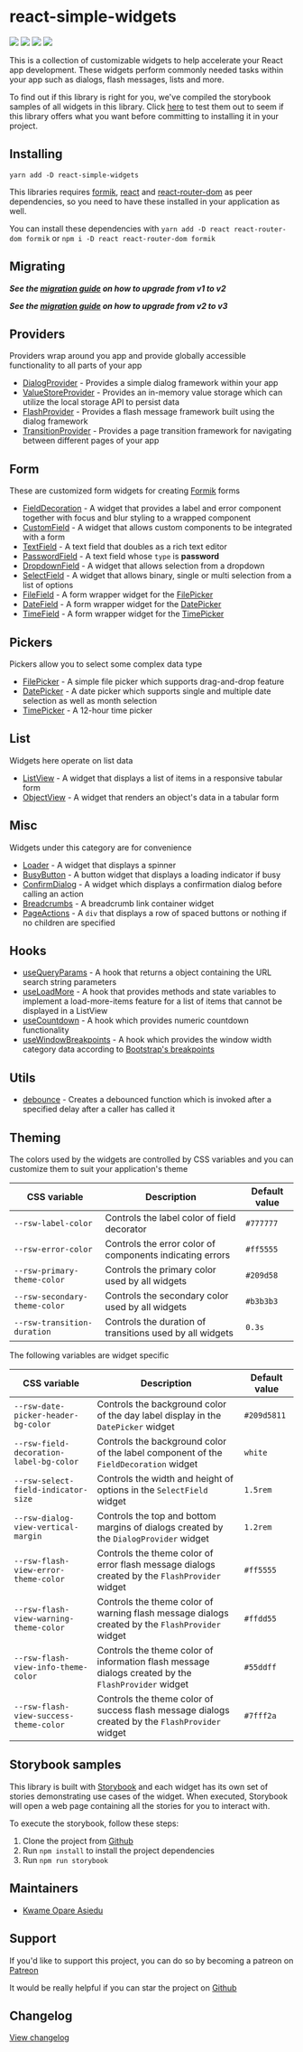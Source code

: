 # react-simple-widgets

![](https://img.shields.io/badge/version-3.0.0-blue)
![](https://img.shields.io/badge/react-v16.13.1+-blue)
![](https://img.shields.io/badge/minified%20size-886.1%20kB-blue)
[![](https://img.shields.io/badge/github-star-lightgrey)](https://github.com/kwameopareasiedu/react-simple-widgets)

This is a collection of customizable widgets to help accelerate your React app development. These widgets perform
commonly needed tasks within your app such as dialogs, flash messages, lists and more.

To find out if this library is right for you, we've compiled the storybook samples of all widgets in this library. Click
[here](https://kwameopareasiedu.github.io/react-simple-widgets/) to test them out to seem if this library offers what
you want before committing to installing it in your project.

## Installing

```
yarn add -D react-simple-widgets
```

This libraries requires [formik](https://jaredpalmer.com/formik/), [react](https://reactjs.org/) and
[react-router-dom](https://reacttraining.com/react-router/web/) as peer dependencies, so you need to have these
installed in your application as well.

You can install these dependencies with `yarn add -D react react-router-dom formik` or
`npm i -D react react-router-dom formik`

## Migrating

**_See the [migration guide](MIGRATION-GUIDE-1-2.md) on how to upgrade from v1 to v2_**

**_See the [migration guide](MIGRATION-GUIDE-2-3.md) on how to upgrade from v2 to v3_**

## Providers

Providers wrap around you app and provide globally accessible functionality to all parts of your app

-   [DialogProvider](src/widgets/dialog-provider/usage.md) - Provides a simple dialog framework within your app
-   [ValueStoreProvider](src/widgets/local-storage-provider/local-storage-provider-usage.md) - Provides an in-memory value storage which can
    utilize the local storage API to persist data
-   [FlashProvider](src/widgets/flash-provider/flash-provider-usage.md) - Provides a flash message framework built using the dialog
    framework
-   [TransitionProvider](src/transition-provider/usage.md) - Provides a page transition framework for
    navigating between different pages of your app

## Form

These are customized form widgets for creating [Formik](https://jaredpalmer.com/formik/) forms

-   [FieldDecoration](src/widgets/field-decoration/field-decoration-usage.md) - A widget that provides a label and error component together
    with focus and blur styling to a wrapped component
-   [CustomField](src/widgets/custom-field/custom-field-usage.md) - A widget that allows custom components to be integrated with a form
-   [TextField](src/widgets/text-field/text-field-usage.md) - A text field that doubles as a rich text editor
-   [PasswordField](src-old/form/password-field/usage.md) - A text field whose `type` is **password**
-   [DropdownField](src/widgets/dropdown-field/dropdown-field-usage.md) - A widget that allows selection from a dropdown
-   [SelectField](src/widgets/select-field/select-field-usage.md) - A widget that allows binary, single or multi selection from a list
    of options
-   [FileField](src-old/form/file-field/usage.md) - A form wrapper widget for the [FilePicker](src-old/form/file-picker/usage.md)
-   [DateField](src-old/form/date-field/usage.md) - A form wrapper widget for the [DatePicker](src-old/form/date-picker/usage.md)
-   [TimeField](src-old/form/time-field/usage.md) - A form wrapper widget for the [TimePicker](src-old/form/time-picker/usage.md)

## Pickers

Pickers allow you to select some complex data type

-   [FilePicker](src-old/form/file-picker/usage.md) - A simple file picker which supports drag-and-drop feature
-   [DatePicker](src-old/form/date-picker/usage.md) - A date picker which supports single and multiple date selection as
    well as month selection
-   [TimePicker](src-old/form/time-picker/usage.md) - A 12-hour time picker

## List

Widgets here operate on list data

-   [ListView](src/widgets/table-view/table-view-usage.md) - A widget that displays a list of items in a responsive tabular form
-   [ObjectView](src/widgets/object-view/object-view-usage.md) - A widget that renders an object's data in a tabular form

## Misc

Widgets under this category are for convenience

-   [Loader](src/widgets/loader/loader-usage.md) - A widget that displays a spinner
-   [BusyButton](src/widgets/busy-button/busy-button-usage.md) - A button widget that displays a loading indicator if busy
-   [ConfirmDialog](src/widgets/confirm-button/confirm-button-usage.md) - A widget which displays a confirmation dialog before calling
    an action
-   [Breadcrumbs](src/widgets/breadcrumbs/breadcrumbs-usage.md) - A breadcrumb link container widget
-   [PageActions](src/widgets/action-bar/action-bar-usage.md) - A `div` that displays a row of spaced buttons or nothing if no
    children are specified

## Hooks

-   [useQueryParams](src/utils/use-query-params/use-query-params-usage.md) - A hook that returns a object containing the URL search
    string parameters
-   [useLoadMore](src-old/hooks/use-load-more/usage.md) - A hook that provides methods and state variables to implement a
    load-more-items feature for a list of items that cannot be displayed in a ListView
-   [useCountdown](src/utils/use-countdown/use-countdown-usage.md) - A hook which provides numeric countdown functionality
-   [useWindowBreakpoints](src/utils/use-window-breakpoints/use-window-breakpoints-usage.md) - A hook which provides the window width category
    data according to [Bootstrap's breakpoints](https://getbootstrap.com/docs/4.0/layout/grid/)

## Utils

-   [debounce](src-old/misc/debounce/usage.md) - Creates a debounced function which is invoked after a specified delay after
    a caller has called it

## Theming

The colors used by the widgets are controlled by CSS variables and you can customize them to suit your application's
theme

| CSS variable                  | Description                                              | Default value |
| ----------------------------- | -------------------------------------------------------- | ------------- |
| `--rsw-label-color`           | Controls the label color of field decorator              | `#777777`     |
| `--rsw-error-color`           | Controls the error color of components indicating errors | `#ff5555`     |
| `--rsw-primary-theme-color`   | Controls the primary color used by all widgets           | `#209d58`     |
| `--rsw-secondary-theme-color` | Controls the secondary color used by all widgets         | `#b3b3b3`     |
| `--rsw-transition-duration`   | Controls the duration of transitions used by all widgets | `0.3s`        |

The following variables are widget specific

| CSS variable                            | Description                                                                                         | Default value |
| --------------------------------------- | --------------------------------------------------------------------------------------------------- | ------------- |
| `--rsw-date-picker-header-bg-color`     | Controls the background color of the day label display in the `DatePicker` widget                   | `#209d5811`   |
| `--rsw-field-decoration-label-bg-color` | Controls the background color of the label component of the `FieldDecoration` widget                | `white`       |
| `--rsw-select-field-indicator-size`     | Controls the width and height of options in the `SelectField` widget                                | `1.5rem`      |
| `--rsw-dialog-view-vertical-margin`     | Controls the top and bottom margins of dialogs created by the `DialogProvider` widget               | `1.2rem`      |
| `--rsw-flash-view-error-theme-color`    | Controls the theme color of error flash message dialogs created by the `FlashProvider` widget       | `#ff5555`     |
| `--rsw-flash-view-warning-theme-color`  | Controls the theme color of warning flash message dialogs created by the `FlashProvider` widget     | `#ffdd55`     |
| `--rsw-flash-view-info-theme-color`     | Controls the theme color of information flash message dialogs created by the `FlashProvider` widget | `#55ddff`     |
| `--rsw-flash-view-success-theme-color`  | Controls the theme color of success flash message dialogs created by the `FlashProvider` widget     | `#7fff2a`     |

## Storybook samples

This library is built with [Storybook](https://storybook.js.org/) and each widget has its own set of stories
demonstrating use cases of the widget. When executed, Storybook will open a web page containing all the stories for
you to interact with.

To execute the storybook, follow these steps:

1.  Clone the project from [Github](https://github.com/kwameopareasiedu/react-simple-widgets)
2.  Run `npm install` to install the project dependencies
3.  Run `npm run storybook`

## Maintainers

-   [Kwame Opare Asiedu](https://github.com/kwameopareasiedu/)

## Support

If you'd like to support this project, you can do so by becoming a patreon on
[Patreon](https://www.patreon.com/kwameopareasiedu)

It would be really helpful if you can star the project on
[Github](https://github.com/kwameopareasiedu/react-simple-widgets)

## Changelog

[View changelog](CHANGELOG.md)
